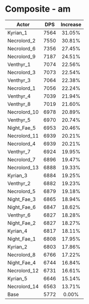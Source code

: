 # Composite - am
| Actor | DPS | Increase |
|---|:---:|:---:|
|Kyrian_1|7564|31.05%|
|Necrolord_2|7550|30.81%|
|Necrolord_6|7356|27.45%|
|Necrolord_9|7187|24.51%|
|Venthyr_1|7074|22.56%|
|Necrolord_3|7073|22.54%|
|Venthyr_3|7064|22.38%|
|Necrolord_1|7056|22.24%|
|Venthyr_4|7039|21.94%|
|Venthyr_8|7019|21.60%|
|Necrolord_10|6978|20.89%|
|Venthyr_5|6970|20.74%|
|Night_Fae_5|6953|20.46%|
|Necrolord_11|6939|20.21%|
|Necrolord_4|6939|20.21%|
|Venthyr_7|6924|19.95%|
|Necrolord_7|6896|19.47%|
|Necrolord_13|6888|19.33%|
|Kyrian_3|6884|19.25%|
|Venthyr_2|6882|19.23%|
|Necrolord_5|6879|19.18%|
|Night_Fae_3|6865|18.94%|
|Night_Fae_6|6847|18.62%|
|Venthyr_6|6827|18.28%|
|Night_Fae_2|6827|18.27%|
|Kyrian_4|6817|18.11%|
|Night_Fae_1|6808|17.95%|
|Kyrian_2|6803|17.86%|
|Necrolord_8|6766|17.22%|
|Night_Fae_4|6744|16.84%|
|Necrolord_12|6731|16.61%|
|Kyrian_5|6646|15.14%|
|Necrolord_14|6563|13.71%|
|Base|5772|0.00%|

